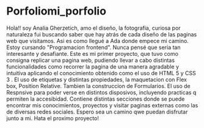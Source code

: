 # Porfoliomi_porfolio
Hola!! soy Analia Gherzetich, amo el diseño, la fotografia, curiosa por naturaleza fui buscando saber que hay atrás de cada diseño de las paginas web que visitamos. 
Asi es como llegué a Ada donde empece mi camino. Estoy cursando "Programacion frontend". Nunca pensé que seria tan interesante y desafiante. Este es mi primer proyecto, 
que tuvo como consigna replicar una pagina web, pudiendo llevar a cabo distintas funcionalidades como recorrer la pagina de una manera agradable y intuitiva aplicando el
conocimiento obtenido como el uso de HTML 5 y CSS 3 . El uso de etiquetas y distintas propiedades, la maquetacion con Flex box, Position Relative. Tambien la construccion 
de Formularios. El uso de Respnsive para poder verse en distintos disposivos, incluyendo practicas q permiten la accesibidad. 
Contiene distintas secciones donde se puede encontrar mis conocimientos, proyectos y visitar paginas externas como las de diversas redes sociales.
Espero sea un camino qwe puedan disfrutar junto a mi. Hata el proximo proyecto!
